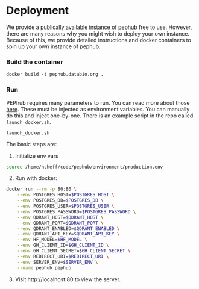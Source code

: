 # Deployment

We provide a [publically available instance of pephub](https://pephub.databio.org) free to use. However, there are many reasons why you might wish to deploy your own instance. Because of this, we provide detailed instructions and docker containers to spin up your own instance of pephub.


### Build the container

```
docker build -t pephub.databio.org .
```

### Run

PEPhub requires many parameters to run. You can read more about those [here](https://github.com/pepkit/pephub/blob/master/docs/server-settings.md). These must be injected as environment variables. You can manually do this and inject one-by-one. There is an example script in the repo called `launch_docker.sh`.

```
launch_docker.sh
```

The basic steps are:

1. Initialize env vars

```bash
source /home/nsheff/code/pephub/environment/production.env
```

2. Run with docker:

```bash
docker run --rm -p 80:80 \
    --env POSTGRES_HOST=$POSTGRES_HOST \
    --env POSTGRES_DB=$POSTGRES_DB \
    --env POSTGRES_USER=$POSTGRES_USER \
    --env POSTGRES_PASSWORD=$POSTGRES_PASSWORD \
    --env QDRANT_HOST=$QDRANT_HOST \
    --env QDRANT_PORT=$QDRANT_PORT \
    --env QDRANT_ENABLED=$QDRANT_ENABLED \
    --env QDRANT_API_KEY=$QDRANT_API_KEY \
    --env HF_MODEL=$HF_MODEL \
    --env GH_CLIENT_ID=$GH_CLIENT_ID \
    --env GH_CLIENT_SECRET=$GH_CLIENT_SECRET \
    --env REDIRECT_URI=$REDIRECT_URI \
    --env SERVER_ENV=$SERVER_ENV \
    --name pephub pephub
```

3. Visit http://localhost:80 to view the server.
